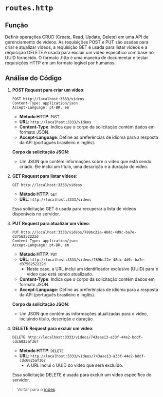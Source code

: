 # `routes.http`

## Função

Definir operações CRUD (Create, Read, Update, Delete) em uma API de gerenciamento de vídeos. As requisições POST e PUT são usadas para criar e atualizar vídeos, a requisição GET é usada para listar vídeos e a requisição DELETE é usada para excluir um vídeo específico com base no UUID fornecido. O formato .http é uma maneira de documentar e testar requisições HTTP em um formato legível por humanos.

## Análise do Código

1. **POST Request para criar um vídeo**:

   ```http
   POST http://localhost:3333/videos
   Content-Type: application/json
   Accept-Language: pt-BR, en
   ```

   - **Método HTTP**: `POST`
   - **URL**: `http://localhost:3333/videos`
   - **Content-Type**: Indica que o corpo da solicitação contém dados em formato JSON.
   - **Accept-Language**: Define as preferências de idioma para a resposta da API (português brasileiro e inglês).

   **Corpo da solicitação JSON**:
   - Um JSON que contém informações sobre o vídeo que está sendo criado. Ele inclui um título, uma descrição e a duração do vídeo.

2. **GET Request para listar vídeos**:

   ```http
   GET http://localhost:3333/videos
   ```

   - **Método HTTP**: `GET`
   - **URL**: `http://localhost:3333/videos`

   Essa solicitação GET é usada para recuperar a lista de vídeos disponíveis no servidor.

3. **PUT Request para atualizar um vídeo**:

   ```http
   PUT http://localhost:3333/videos/789bc22e-48dc-4d9c-ba7e-d3756252222d
   Content-Type: application/json
   Accept-Language: pt-BR, en
   ```

   - **Método HTTP**: `PUT`
   - **URL**: `http://localhost:3333/videos/789bc22e-48dc-4d9c-ba7e-d3756252222d`
     - Neste caso, a URL inclui um identificador exclusivo (UUID) para o vídeo que está sendo atualizado.
   - **Content-Type**: Indica que o corpo da solicitação contém dados em formato JSON.
   - **Accept-Language**: Define as preferências de idioma para a resposta da API (português brasileiro e inglês).

   **Corpo da solicitação JSON**:
   - Um JSON que contém as informações atualizadas para o vídeo, incluindo título, descrição e duração.

4. **DELETE Request para excluir um vídeo**:

   ```http
   DELETE http://localhost:3333/videos/743aae13-a33f-44e2-bddf-cdc6025af367
   ```

   - **Método HTTP**: `DELETE`
   - **URL**: `http://localhost:3333/videos/743aae13-a33f-44e2-bddf-cdc6025af367`
     - A URL inclui o UUID do vídeo que será excluído.

   Essa solicitação DELETE é usada para excluir um vídeo específico do servidor.

> Voltar para o [index](../index.md).
